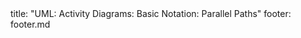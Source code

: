 <frontmatter>
title: "UML: Activity Diagrams: Basic Notation: Parallel Paths"
footer: footer.md
</frontmatter>

<include src="unit-inPage-asFlat.md" boilerplate />